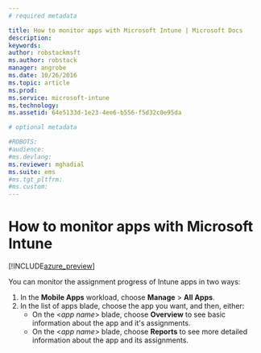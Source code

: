 ```yaml
---
# required metadata

title: How to monitor apps with Microsoft Intune | Microsoft Docs
description:  
keywords:
author: robstackmsft
ms.author: robstack
manager: angrobe
ms.date: 10/26/2016
ms.topic: article
ms.prod:
ms.service: microsoft-intune
ms.technology:
ms.assetid: 64e5133d-1e23-4ee6-b556-f5d32c0e95da

# optional metadata

#ROBOTS:
#audience:
#ms.devlang:
ms.reviewer: mghadial
ms.suite: ems
#ms.tgt_pltfrm:
#ms.custom:
---
```


# How to monitor apps with Microsoft Intune

[!INCLUDE[azure_preview](../includes/azure_preview.md)]

You can monitor the assignment progress of Intune apps in two ways:

1. In the **Mobile Apps** workload, choose **Manage** > **All Apps**.
2. In the list of apps blade, choose the app you want, and then, either:
	- On the <*app name*> blade, choose **Overview** to see basic information about the app and it's assignments.
	- On the <*app name*> blade, choose **Reports** to see more detailed information about the app and its assignments.